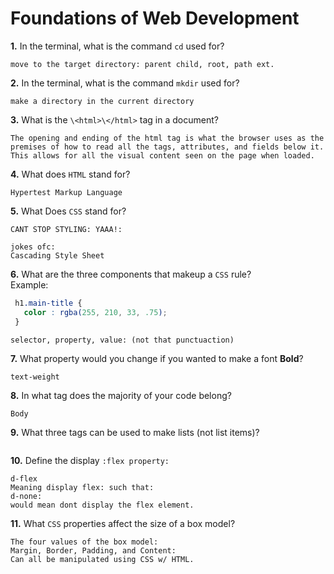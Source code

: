 # Foundations of Web Development

**1.** In the terminal, what is the command `cd` used for?
<!-- enter you answer in the space below -->
```
move to the target directory: parent child, root, path ext.
```
**2.** In the terminal, what is the command `mkdir` used for?
<!-- enter you answer in the space below -->
```
make a directory in the current directory
```

**3.** What is the `\<html>\</html>` tag in a document?
<!-- enter you answer in the space below -->
```
The opening and ending of the html tag is what the browser uses as the premises of how to read all the tags, attributes, and fields below it. This allows for all the visual content seen on the page when loaded.
```

**4.** What does `HTML` stand for?
<!-- enter you answer in the space below -->
```
Hypertest Markup Language
```

**5.** What Does `CSS` stand for?
<!-- enter you answer in the space below -->
```
CANT STOP STYLING: YAAA!:

jokes ofc:
Cascading Style Sheet
```

**6.** What are the three components that makeup a `CSS` rule? <br> Example:
```css
 h1.main-title {
   color : rgba(255, 210, 33, .75);
 }
```
<!-- enter you answer in the space below -->
```
selector, property, value: (not that punctuaction)
```

**7.** What property would you change if you wanted to make a font **Bold**?
<!-- enter you answer in the space below -->
```
text-weight
```

**8.** In what tag does the majority of your code belong?
<!-- enter you answer in the space below -->
```
Body
```

**9.** What three tags can be used to make lists (not list items)?
<!-- enter you answer in the space below -->
```

```

**10.** Define the display `:flex property:`
<!-- enter you answer in the space below -->
```
d-flex
Meaning display flex: such that:
d-none:
would mean dont display the flex element.
```

**11.** What `CSS` properties affect the size of a box model?
<!-- enter you answer in the space below -->
```
The four values of the box model:
Margin, Border, Padding, and Content:
Can all be manipulated using CSS w/ HTML.
```
